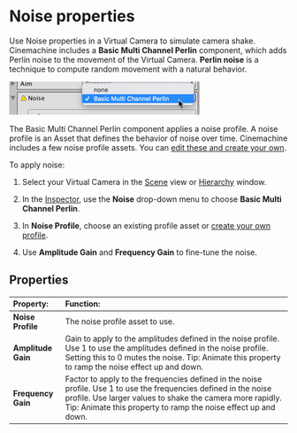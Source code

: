# Noise properties

Use Noise properties in a Virtual Camera to simulate camera shake. Cinemachine includes a __Basic Multi Channel Perlin__ component, which adds Perlin noise to the movement of the Virtual Camera. __Perlin noise__ is a technique to compute random movement with a natural behavior.

![Choosing the Basic Multi Channel Perlin component to add camera noise](images/CinemachineBasicMultiChannelPerlin.png)

The Basic Multi Channel Perlin component applies a noise profile. A noise profile is an Asset that defines the behavior of noise over time. Cinemachine includes a few noise profile assets. You can [edit these and create your own](CinemachineNoiseProfiles.html).

To apply noise:

1. Select your Virtual Camera in the [Scene](https://docs.unity3d.com/Manual/UsingTheSceneView.html) view or [Hierarchy](https://docs.unity3d.com/Manual/Hierarchy.html) window.

2. In the [Inspector](https://docs.unity3d.com/Manual/UsingTheInspector.html), use the  __Noise__ drop-down menu to choose __Basic Multi Channel Perlin__.

3. In __Noise Profile__, choose an existing profile asset or [create your own profile](CinemachineNoiseProfiles.html).

4. Use __Amplitude Gain__ and __Frequency Gain__ to fine-tune the noise.

## Properties

| **Property:** | **Function:** |
|:---|:---|
| __Noise Profile__ | The noise profile asset to use.|
| __Amplitude Gain__ | Gain to apply to the amplitudes defined in the noise profile. Use 1 to use the amplitudes defined in the noise profile. Setting this to 0 mutes the noise. Tip: Animate this property to ramp the noise effect up and down.|
| __Frequency Gain__ | Factor to apply to the frequencies defined in the noise profile. Use 1 to use the frequencies defined in the noise profile. Use larger values to shake the camera more rapidly. Tip: Animate this property to ramp the noise effect up and down. |



